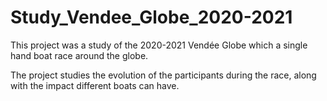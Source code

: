 # Study_Vendee_Globe_2020-2021

This project was a study of the 2020-2021 Vendée Globe which a single hand boat race around the globe. 

The project studies the evolution of the participants during the race, along with the impact different boats can have.
